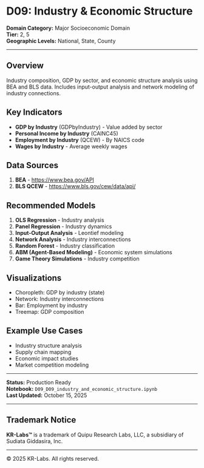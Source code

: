 # D09: Industry & Economic Structure

**Domain Category:** Major Socioeconomic Domain  
**Tier:** 2, 5  
**Geographic Levels:** National, State, County

---

## Overview

Industry composition, GDP by sector, and economic structure analysis using BEA and BLS data. Includes input-output analysis and network modeling of industry connections.

## Key Indicators

- **GDP by Industry** (GDPbyIndustry) - Value added by sector
- **Personal Income by Industry** (CAINC45)
- **Employment by Industry** (QCEW) - By NAICS code
- **Wages by Industry** - Average weekly wages

## Data Sources

1. **BEA** - https://www.bea.gov/API
2. **BLS QCEW** - https://www.bls.gov/cew/data/api/

## Recommended Models

1. **OLS Regression** - Industry analysis
2. **Panel Regression** - Industry dynamics
3. **Input-Output Analysis** - Leontief modeling
4. **Network Analysis** - Industry interconnections
5. **Random Forest** - Industry classification
6. **ABM (Agent-Based Modeling)** - Economic system simulations
7. **Game Theory Simulations** - Industry competition

## Visualizations

- Choropleth: GDP by industry (state)
- Network: Industry interconnections
- Bar: Employment by industry
- Treemap: GDP composition

## Example Use Cases

- Industry structure analysis
- Supply chain mapping
- Economic impact studies
- Market competition modeling

---

**Status:** Production Ready  
**Notebook:** `D09_D09_industry_and_economic_structure.ipynb`  
**Last Updated:** October 15, 2025

---

## Trademark Notice

**KR-Labs™** is a trademark of Quipu Research Labs, LLC, a subsidiary of Sudiata Giddasira, Inc.

---

© 2025 KR-Labs. All rights reserved.

